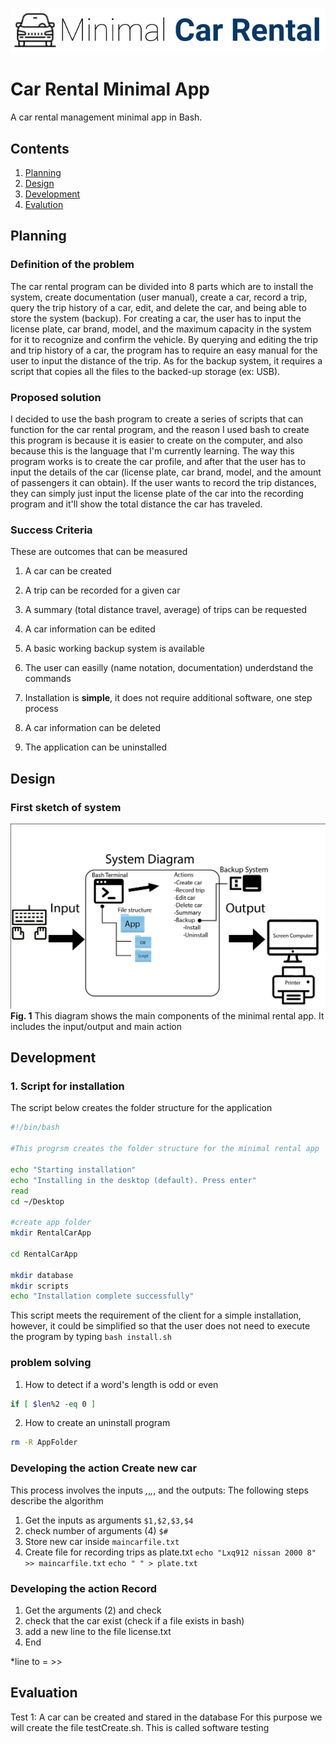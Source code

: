 ![CarRental](logo.png)

Car Rental Minimal App
===========================

A car rental management minimal app in Bash.

Contents
-----
  1. [Planning](#planning)
  1. [Design](#design)
  1. [Development](#development)
  1. [Evalution](#evaluation)

Planning
----------
### Definition of the problem
The car rental program can be divided into 8 parts which are to install the system, create documentation (user manual), create a car, record a trip, query the trip history of a car, edit, and delete the car, and being able to store the system (backup). For creating a car, the user has to input the license plate, car brand, model, and the maximum capacity in the system for it to recognize and confirm the vehicle. By querying and editing the trip and trip history of a car, the program has to require an easy manual for the user to input the distance of the trip. As for the backup system, it requires a script that copies all the files to the backed-up storage (ex: USB). 
### Proposed solution
I decided to use the bash program to create a series of scripts that can function for the car rental program, and the reason I used bash to create this program is because it is easier to create on the computer, and also because this is the language that I'm currently learning. The way this program works is to create the car profile, and after that the user has to input the details of the car (license plate, car brand, model, and the amount of passengers it can obtain). If the user wants to record the trip distances, they can simply just input the license plate of the car into the recording program and it'll show the total distance the car has traveled.
### Success Criteria
These are outcomes that can be measured
1. A car can be created
2. A trip can be recorded for a given car
3. A summary (total distance travel, average) of trips can be requested
4. A car information can be edited
5. A basic working backup system is available
6. The user can easilly (name notation, documentation) underdstand the commands
7. Installation is **simple**, it does not require additional software, one step process
8. A car information can be deleted

9. The application can be uninstalled

Design
---------
### First sketch of system
![CarRental](System.jpg)
**Fig. 1** This diagram shows the main components of the minimal rental app.
It includes the input/output and main action

Development
--------
### 1. Script for installation
The script below creates the folder structure for the application
```.sh
#!/bin/bash

#This progrsm creates the folder structure for the minimal rental app

echo "Starting installation"
echo "Installing in the desktop (default). Press enter"
read
cd ~/Desktop

#create app folder
mkdir RentalCarApp

cd RentalCarApp

mkdir database
mkdir scripts
echo "Installation complete successfully"

```
This script meets the requirement of the client for a simple installation,
however, it could be simplified so that the user does not need to execute the program by typing ``bash install.sh``

### problem solving
1. How to detect if a word's length is odd or even
```.sh
if [ $len%2 -eq 0 ]
```
2. How to create an uninstall program
```.sh
rm -R AppFolder
```
### Developing the action Create new car
This process involves the inputs _,_,_,_, and the outputs:
The following steps describe the algorithm
1. Get the inputs as arguments `$1,$2,$3,$4`
2. check number of arguments (4) `$#`
3. Store new car inside `maincarfile.txt`
4. Create file for recording trips as plate.txt
`echo "Lxq912 nissan 2000 8" >> maincarfile.txt`
`echo " " > plate.txt`

### Developing the action Record
1. Get the arguments (2) and check
2. check that the car exist (check if a file exists in bash)
3. add a new line to the file license.txt
4. End

*line to = >>

Evaluation
-----------
Test 1: A car can be created and stared in the database
For this purpose we will create the file testCreate.sh. This is called software testing


